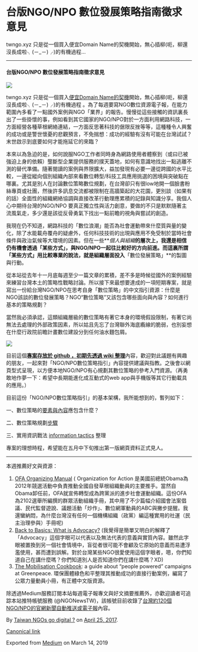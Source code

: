 台版NGO/NPO 數位發展策略指南徵求意見
======================

twngo.xyz 只是從一個買入便宜Domain Name的契機開始，無心插柳(呃，柳還沒長成啦╮(－\_－)╭)的有機過程…

* * *

#### 台版NGO/NPO 數位發展策略指南徵求意見

![](https://cdn-images-1.medium.com/max/800/1*AnsDpUWdQwNCY4d-_M8tsg.png)

twngo.xyz 只是從一個買入[便宜Domain Name的契機](https://blog.jxtsai.info/2016/11/21/twngo-xyz/)開始，無心插柳(呃，柳還沒長成啦╮(－\_－)╭)的有機過程 。為了每週要寫NGO數位資源電子報，在能力範圍內多看了一點國外案例與NGO「業界」的報告。慢慢從這些接觸的資訊裏長出了一些掛懷的事，例如看到其它國家的NGO/NPO對於一方面利用網路科技，一方面經營各種草根網絡連結，一方面反思著科技的倨限反挫等等，這種種令人興奮的成功或是警世懷憂的悲觀預言，不免揣想：成功的經驗有沒有可能在台灣試試？末世啟示到底要如何才能拖延它的來臨？

本來以為急迫的是，如何說服NGO工作者同時身為網路使用者體察到（或曰已被強迫上身的依賴）壟斷型企業提供服務的撲天蓋地，如何有意識地找出一點逃離不測的替代準備。隨著閱讀的案例與界限擴大，益加發現有必要一邊從跨國的水平比較，一邊從縱向個別組織內部來看數位轉型/科技工具應用挑選的困境與突破點在哪裏。尤其是別人在討論數位策略數位規劃，在台灣卻只有很low地開一個臉書粉絲專頁或社團，然後許多訊息交流都被限制在高牆築起的大花園，更別談（如果有的話）全面性的組織網絡協調與直接改革行動理應累積的記錄與知識分享。我個人心中期待台灣的NGO/NPO 要真正獨立性與活力創意，要做的不只是默默隨著主流風氣走，多少還是該從反骨勇氣下找出一點前瞻的視角與嘗試的創造。

我現在仍不知道，網路科技的「數位浪潮」能否為社會運動帶來什麼質與量的變化，除了水能載舟覆舟的疑慮外，任何科技技術的出現與應用不免受制於當時社會條件與政治氣候等大環境的因素。但在一些**_個人與組織_**的層次上，我還是相信仍有機會透過「某些方式」，與NGO/NPO一起往比較好的方向前進。而這裏所謂「某些方式」用比較專業的說法，就是組織層面投入**「數位發展策略」**的製圖與行動。

從本站從去年十一月底每週至少一篇文章的累積，差不多是時候從國外的案例經驗來練習台灣本土的策略性戰略討論。所以接下來最想要達成的一項短期專案，就是寫出一份給台灣NGO/NPO在思考自身「數位策略」的中文指引資源：什麼是NGO該談的數位發展策略？NGO“數位策略”又該包含哪些面向與內容？如何進行基本的策略規劃？

當然我必須承認，這類組織層級的數位策略有著它本身的環境假設限制，有著它尚無法去處理的外部政策因素，所以姑且先忘了台灣聯外海底䌫線的脆弱，也別妄想在什麼行政院前瞻計畫數位建設分到任何油水麵包屑。

![](https://cdn-images-1.medium.com/max/800/1*86gPb7-biqvU2NsvaaakLQ.png)

目前這個[**專案存放於 github ，初期先透過 wiki 整理**](https://github.com/twngo/digital-strategy/wiki/)內容，歡迎對此議題有興趣的朋友，一起來對「NGO/NPO數位策略指引」內容提供建議與指教。之後會以網頁型式呈現，以方便本地NGO/NPO有心規劃其數位策略的參考入門資源。（再勇敢地作夢一下：希望中長期能進化成互動式的web app與手機版等其它行動載具的應用。）

目前這份「NGO/NPO數位策略指引」的基本架構，我所能想到的，暫列如下：

一、數位策略的[要素與內容](https://github.com/twngo/digital-strategy/wiki/%E6%95%B8%E4%BD%8D%E7%AD%96%E7%95%A5%E5%85%A7%E5%AE%B9)應包含什麼？

二、數位策略規劃[步驟](https://github.com/twngo/digital-strategy/wiki/%E8%A6%8F%E5%8A%83%E6%AD%A5%E9%A9%9F%E6%8C%87%E5%BC%95)

三、實用資訊戰法 [information tactics](https://github.com/twngo/digital-strategy/wiki/information-tactics) 整理

專案的理想時程，希望能在五月中下旬推出第一版網頁資料正式見人。

* * *

本週推薦好文與資源：

1.  [OFA Organizing Manual](https://www.ofa.us/get-involved/build-support/organizing-manual/) ( Organization for Action 是美國前總統Obama為2012年競選活動中負責推動全國自發草根組織動員的主要推手。當然自Obama卸任前，OFA就宣佈轉型成為跨黨派的進步社會運動組織。這份OFA 為2102選舉所編撰的群眾活動組織手冊，其中用了不少篇幅介紹國會法案倡議、民代監督遊說、議題活動「炒作」、數位網軍動員的ABC與撇步提醒。我還蠻納悶，為什麼台灣沒有任何一個機構組織（政黨）編這種實用的社運（民主治理參與）手冊呢)
2.  [Back to Basics: What is Advocacy?](https://www.salsalabs.com/blog/advocacy-definition) (我覺得是簡單又明白的解釋了「Advocacy」這個字眼可以代表以及無法代表的意義與實質內容。雖然此字眼被置換到另一個社會情境中，盲從者很可能不會顧及它原始的意義而易遭浮濫使用，甚而遭到誤解。對於台灣某些NGO很愛使用這個字眼者，嗯，你們知道自己在講什麼嗎？你們知道別人是否知道你們在講什麼嗎？XD)
3.  [The Mobilisation Cookbook](https://mobilisationlab.org/resources/the-mobilisation-cookbook/): a guide about “people powered” campaigns at Greenpeace. 環保團體綠色和平整理其推動成功的直接行動案例，編寫了公眾力量動員小冊，有正體中文版資源。

除透過Medium服務訂閱本站每週電子報專文與好文摘要推薦外，亦歡迎讀者可追踪本站推特帳號服務 (@NGONewsTW)，該帳號目前收錄了[台灣約120個NGO/NPO的官網新聞自動推送或電子報](http://self.jxtsai.info/2016/08/ngonewstw.html)內容。

By [Taiwan NGOs go digital ?](https://medium.com/@twngo) on [April 25, 2017](https://medium.com/p/b74af0fa6313).

[Canonical link](https://medium.com/@twngo/%E5%8F%B0%E7%89%88ngo-npo-%E6%95%B8%E4%BD%8D%E7%99%BC%E5%B1%95%E7%AD%96%E7%95%A5%E6%8C%87%E5%8D%97%E5%BE%B5%E6%B1%82%E6%84%8F%E8%A6%8B-b74af0fa6313)

Exported from [Medium](https://medium.com) on March 14, 2019
